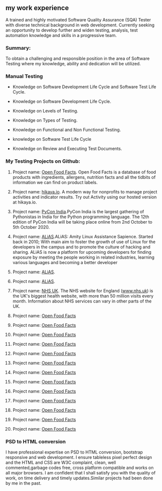 ## my work experience

A trained and highly motivated Software Quality Assurance (SQA) Tester with diverse technical background in web development. Currently seeking an opportunity to develop further and widen testing, analysis, test automation knowledge and skills in a progressive team.



### Summary:

To obtain a challenging and responsible position in the area of Software Testing where my knowledge, ability and dedication will be utilized.

### Manual Testing
* Knowledge on Software Development Life Cycle and Software Test Life Cycle.

* Knowledge on Software Development Life Cycle.

* Knowledge on Levels of Testing.

* Knowledge on Types of Testing.

* Knowledge on Functional and Non Functional Testing.

* knowledge on Software Test Life Cycle

* Knowledge on Review and Executing Test Documents.

### My Testing Projects on Github:

1. Project name: [Open Food Facts](https://github.com/openfoodfacts/openfoodfacts-server/issues/4024). Open Food Facts is a database of food products with ingredients, allergens, nutrition facts and all the tidbits of information we can find on product labels. 

1. Project name: [hikaya.io](https://github.com/hikaya-io/activity/issues/679). A modern way for nonprofits to manage project activities and indicator results.
Try out Activity using our hosted version at hikaya.io.

1. Project name: [PyCon India](https://github.com/pythonindia/inpycon-blog/issues/304).PyCon India is the largest gathering of Pythonistas in India for the Python programming language. The 12th edition of PyCon India will be taking place online from 2nd October to 5th October 2020.

1. Project name: [ALiAS](https://github.com/asetalias/asetalias.github.io/issues/223).ALiAS: Amity Linux Assistance Sapience. Started back in 2010; With main aim to foster the growth of use of Linux for the developers in the campus and to promote the culture of hacking and sharing.
ALiAS is now a platform for upcoming developers for finding exposure by meeting the people working in related industries, learning various languages and becoming a better developer 

1. Project name: [ALiAS](https://github.com/asetalias/asetalias.github.io/issues/222).

1. Project name: [ALiAS](https://github.com/asetalias/asetalias.github.io/issues/221).

1. Project name: [NHS UK](https://github.com/nhsuk/nhsuk-frontend/issues/624). The NHS website for England (www.nhs.uk) is the UK's biggest health website, with more than 50 million visits every month. Information about NHS services can vary in other parts of the UK. 

1. Project name: [Open Food Facts](https://github.com/nhsuk/nhsuk-frontend/issues/625)

1. Project name: [Open Food Facts](https://github.com/chaoss/website/issues/417)

1. Project name: [Open Food Facts](https://github.com/chaoss/website/issues/418)

1. Project name: [Open Food Facts](https://github.com/fossasia/fossasia.org/issues/782)

1. Project name: [Open Food Facts](https://github.com/smaranjitghose/doc2pen/issues/118)

1. Project name: [Open Food Facts](https://github.com/smaranjitghose/doc2pen/issues/117)

1. Project name: [Open Food Facts](https://github.com/DSC-DYPCOE/DSC-DYPCOE-Website/issues/2)

1. Project name: [Open Food Facts](https://github.com/italia/developers.italia.it/issues/685)

1. Project name: [Open Food Facts](https://github.com/learn-awesome/learn/issues/197)

1. Project name: [Open Food Facts](https://github.com/learn-awesome/learn/issues/201)

1. Project name: [Open Food Facts](https://github.com/learn-awesome/learn/issues/199)

1. Project name: [Open Food Facts](https://github.com/italia/developers.italia.it/issues/688)

1. Project name: [Open Food Facts](https://github.com/fossasia/fossasia.org/issues/784)





### PSD to HTML conversion

I have professional expertise on PSD to HTML conversion, bootstrap responsive and web development. I ensure tableless pixel perfect design and the HTML and CSS are W3C complaint, clean, well commented,garbage codes free, cross platform compatible and works on all major browsers. I am confident that I shall satisfy you with the quality of work, on time delivery and timely updates.Similar projects had been done by me in the past.
